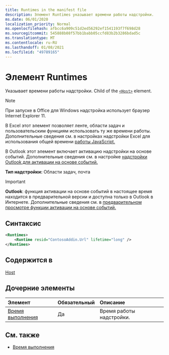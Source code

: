 ```yaml
---
title: Runtimes in the manifest file
description: Элемент Runtimes указывает времени работы надстройки.
ms.date: 06/01/2020
localization_priority: Normal
ms.openlocfilehash: afbcc6a909c51d2ed56292ef1541193f7f698d28
ms.sourcegitcommit: 545888b08f57bb1babb05ccfd83b2b3286bdad5c
ms.translationtype: MT
ms.contentlocale: ru-RU
ms.lasthandoff: 01/08/2021
ms.locfileid: "49789165"
---
```

# <a name="runtimes-element"></a>Элемент Runtimes

Указывает времени работы надстройки. Child of the [`<Host>`](host.md) element.

> [!NOTE]
> При запуске в Office для Windows надстройка использует браузер Internet Explorer 11.

В Excel этот элемент позволяет ленте, области задач и пользовательским функциям использовать ту же времени работы. Дополнительные сведения см. в настройках надстройки Excel для использования общей времени [работы JavaScript.](../../develop/configure-your-add-in-to-use-a-shared-runtime.md)

В Outlook этот элемент включает активацию надстройки на основе событий. Дополнительные сведения см. в настройке [надстройки Outlook для активации на основе событий.](../../outlook/autolaunch.md)

**Тип надстройки:** Области задач, почта

> [!IMPORTANT]
> **Outlook**: функция активации на [](../../reference/objectmodel/preview-requirement-set/outlook-requirement-set-preview.md) основе событий в настоящее время находится в предварительной версии и доступна только в Outlook в Интернете. Дополнительные сведения см. в [предварительном просмотре функции активации на основе событий.](../../outlook/autolaunch.md#how-to-preview-the-event-based-activation-feature)

## <a name="syntax"></a>Синтаксис

```XML
<Runtimes>
    <Runtime resid="ContosoAddin.Url" lifetime="long" />
</Runtimes>
```

## <a name="contained-in"></a>Содержится в

[Host](host.md)

## <a name="child-elements"></a>Дочерние элементы

|  Элемент |  Обязательный  |  Описание  |
|:-----|:-----|:-----|
| [Время выполнения](runtime.md) | Да |  Время работы надстройки. |

## <a name="see-also"></a>См. также

- [Время выполнения](runtime.md)

